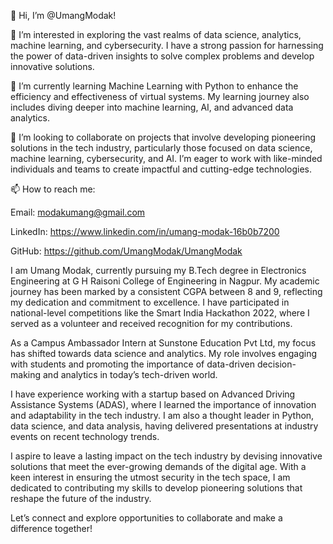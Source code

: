 👋 Hi, I’m @UmangModak!

👀 I’m interested in exploring the vast realms of data science, analytics, machine learning, and cybersecurity. I have a strong passion for harnessing the power of data-driven insights to solve complex problems and develop innovative solutions.

🌱 I’m currently learning Machine Learning with Python to enhance the efficiency and effectiveness of virtual systems. My learning journey also includes diving deeper into machine learning, AI, and advanced data analytics.

💞️ I’m looking to collaborate on projects that involve developing pioneering solutions in the tech industry, particularly those focused on data science, machine learning, cybersecurity, and AI. I’m eager to work with like-minded individuals and teams to create impactful and cutting-edge technologies.

📫 How to reach me:

Email: modakumang@gmail.com

LinkedIn:  https://www.linkedin.com/in/umang-modak-16b0b7200

GitHub: https://github.com/UmangModak/UmangModak


I am Umang Modak, currently pursuing my B.Tech degree in Electronics Engineering at G H Raisoni College of Engineering in Nagpur. My academic journey has been marked by a consistent CGPA between 8 and 9, reflecting my dedication and commitment to excellence. I have participated in national-level competitions like the Smart India Hackathon 2022, where I served as a volunteer and received recognition for my contributions.

As a Campus Ambassador Intern at Sunstone Education Pvt Ltd, my focus has shifted towards data science and analytics. My role involves engaging with students and promoting the importance of data-driven decision-making and analytics in today’s tech-driven world.

I have experience working with a startup based on Advanced Driving Assistance Systems (ADAS), where I learned the importance of innovation and adaptability in the tech industry. I am also a thought leader in Python, data science, and data analysis, having delivered presentations at industry events on recent technology trends.

I aspire to leave a lasting impact on the tech industry by devising innovative solutions that meet the ever-growing demands of the digital age. With a keen interest in ensuring the utmost security in the tech space, I am dedicated to contributing my skills to develop pioneering solutions that reshape the future of the industry.

Let’s connect and explore opportunities to collaborate and make a difference together!
